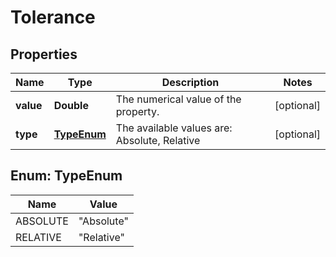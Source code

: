 

# Tolerance

## Properties

Name | Type | Description | Notes
------------ | ------------- | ------------- | -------------
**value** | **Double** | The numerical value of the property. |  [optional]
**type** | [**TypeEnum**](#TypeEnum) | The available values are: Absolute, Relative |  [optional]



## Enum: TypeEnum

Name | Value
---- | -----
ABSOLUTE | &quot;Absolute&quot;
RELATIVE | &quot;Relative&quot;




